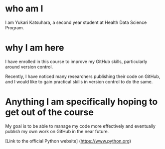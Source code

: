 # who am I
I am Yukari Katsuhara, a second year student at Health Data Science Program.

# why I am here
I have enrolled in this course to improve my GitHub skills, particularly around version control. 

Recently, I have noticed many researchers publishing their code on GitHub, and I would like to gain practical skills in version control to do the same.

# Anything I am specifically hoping to get out of the course
My goal is to be able to manage my code more effectively and eventually publish my own work on GitHub in the near future.

[Link to the official Python website] (https://www.python.org)